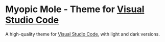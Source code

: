 # Myopic Mole - Theme for [Visual Studio Code](https://code.visualstudio.com)

A high-quality theme for [Visual Studio Code](https://code.visualstudio.com), with light and dark versions.
